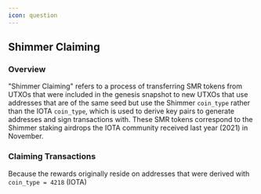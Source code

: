 ```yaml
---
icon: question
---
```


## Shimmer Claiming

### Overview

"Shimmer Claiming" refers to a process of transferring SMR tokens from UTXOs that were included 
in the genesis snapshot to new  UTXOs that use addresses that are of the same seed but use the Shimmer
`coin_type` rather than the IOTA `coin_type`, which is used to derive key pairs to generate addresses
and sign transactions with. These SMR tokens correspond to the Shimmer staking airdrops the IOTA
community received last year (2021) in November.

### Claiming Transactions

Because the rewards originally reside on addresses that were derived with `coin_type = 4218` (IOTA)
